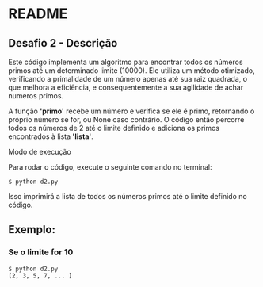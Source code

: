 # README

## Desafio 2 - Descrição

Este código implementa um algoritmo para encontrar todos os números primos até um determinado limite (10000). Ele utiliza um método otimizado, verificando a primalidade de um número apenas até sua raiz quadrada, o que melhora a eficiência, e consequentemente a sua agilidade de achar numeros primos.

A função **'primo'** recebe um número e verifica se ele é primo, retornando o próprio número se for, ou None caso contrário. O código então percorre todos os números de 2 até o limite definido e adiciona os primos encontrados à lista **'lista'**.

Modo de execução

Para rodar o código, execute o seguinte comando no terminal:

  ```pycon
  $ python d2.py
   ```

Isso imprimirá a lista de todos os números primos até o limite definido no código.

## Exemplo:
### Se o limite for 10

  ```pycon
  $ python d2.py
  [2, 3, 5, 7, ... ]